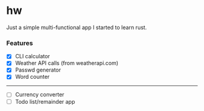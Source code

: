 # hw
Just a simple multi-functional app I started to learn rust.

### Features
- [x] CLI calculator
- [x] Weather API calls (from weatherapi.com) 
- [x] Passwd generator 
- [x] Word counter
---
- [ ] Currency converter
- [ ] Todo list/remainder app